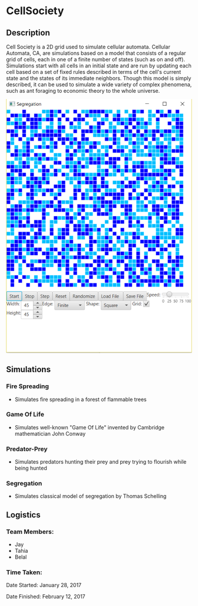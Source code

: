 # CellSociety

## Description
Cell Society is a 2D grid used to simulate cellular automata. Cellular Automata, CA, are simulations based on a model that consists of a regular grid of cells, each in one of a finite number of states (such as on and off). Simulations start with all cells in an initial state and are run by updating each cell based on a set of fixed rules described in terms of the cell's current state and the states of its immediate neighbors. Though this model is simply described, it can be used to simulate a wide variety of complex phenomena, such as ant foraging to economic theory to the whole universe.

![Cell Society Pic](https://raw.githubusercontent.com/belaltaher8/Cell-Society/master/CellSocietyPic.PNG)

## Simulations

### Fire Spreading
* Simulates fire spreading in a forest of flammable trees

### Game Of Life
* Simulates well-known "Game Of Life" invented by Cambridge mathematician John Conway


### Predator-Prey
* Simulates predators hunting their prey and prey trying to flourish while being hunted

### Segregation
* Simulates classical model of segregation by Thomas Schelling


## Logistics

### Team Members:
* Jay
* Tahia
* Belal 

### Time Taken:

Date Started: January 28, 2017

Date Finished: February 12, 2017


